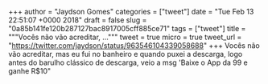 
+++
author = "Jaydson Gomes"
categories = ["tweet"]
date = "Tue Feb 13 22:51:07 +0000 2018"
draft = false
slug = "0a85b141fe120b287127bac8917005cff885ce71"
tags = ["tweet"]
title = """Vocês não vão acreditar, ..."""
tweet = true
micro = true
tweet_url = "https://twitter.com/jaydson/status/963546104339058688"
+++
Vocês não vão acreditar, mas eu fui no banheiro e quando puxei a descarga, logo antes do barulho clássico de descarga, veio a msg 'Baixe o App da 99 e ganhe R$10"
